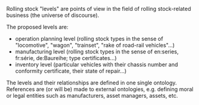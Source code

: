 Rolling stock "levels" are points of view in the field of rolling stock-related business (the universe of discourse).

The proposed levels are:
* operation planning level (rolling stock types in the sense of "locomotive", "wagon", "trainset", "rake of road-rail vehicles"...)
* manufacturing level (rolling stock types in the sense of en:series, fr:série, de:Baureihe; type certificates...)
* inventory level (particular vehicles with their chassis number and conformity certificate, their state of repair...)

The levels and their relationships are defined in one single ontology. References are (or will be) made to external ontologies, e.g. defining moral or legal entities such as manufacturers, asset managers, assets, etc.